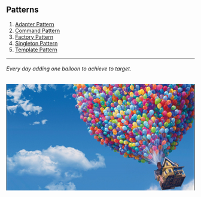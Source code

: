 ## Patterns
1) [Adapter Pattern](https://github.com/MedetHasanUgurlu/Design-Patterns/tree/master/src/main/java/org/medron/adapterpattern)
2) [Command Pattern](https://github.com/MedetHasanUgurlu/Design-Patterns/tree/master/src/main/java/org/medron/commandpattern)
3) [Factory Pattern](https://github.com/MedetHasanUgurlu/Design-Patterns/tree/master/src/main/java/org/medron/factorypattern)
4) [Singleton Pattern](https://github.com/MedetHasanUgurlu/Design-Patterns/tree/master/src/main/java/org/medron/singletonpattern)
5) [Template Pattern](https://github.com/MedetHasanUgurlu/Design-Patterns/tree/master/src/main/java/org/medron/templatepattern)
***
###### Every day adding one balloon to achieve to target.

![img.png](img.png)